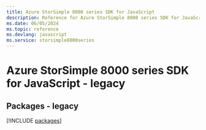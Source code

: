 ```yaml
---
title: Azure StorSimple 8000 series SDK for JavaScript
description: Reference for Azure StorSimple 8000 series SDK for JavaScript
ms.date: 06/05/2024
ms.topic: reference
ms.devlang: javascript
ms.service: storsimple8000series
---
```

# Azure StorSimple 8000 series SDK for JavaScript - legacy
## Packages - legacy
[!INCLUDE [packages](storsimple-8000-series-index.md)]